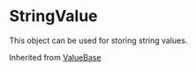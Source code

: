 # StringValue

This object can be used for storing string values.

Inherited from [ValueBase](../ValueBase)

